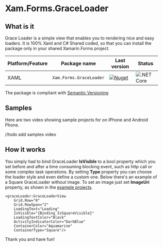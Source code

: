# Xam.Forms.GraceLoader
## What is it

Grace Loader is a simple view that enables you to rendering nice and easy loaders. It is 100% Xaml and C# Shared coded, so that you can install the package only in your shared Xamarin.Forms project.

Platform/Feature               | Package name                              | Last version      | Status 
-----------------------|-------------------------------------------|-----------------------------|------------------------
XAML             | `Xam.Forms.GraceLoader` | [![Nuget](https://img.shields.io/nuget/v/Xam.Forms.GraceLoader)](https://www.nuget.org/packages/Xam.Forms.GraceLoader/) | ![.NET Core](https://github.com/nightlybuilds-net/Xam.Forms.GraceLoader/workflows/.NET%20Core/badge.svg)


The package is compliant with [Semantic Versioning](https://semver.org/)

## Samples

Here are two video showing sample projects for on IPhone and Android Phone.

//todo add samples video

## How it works
You simply had to bind GraceLoader **IsVisible** to a bool property which you set before and after a time consuming blocking event, such as http call or some complex task operations. By setting **Type** property you can choose the loader style and even define a custom one. Below there's an example of a Square GraceLoader without image. To set an image just set **ImageUri** property, as shown in the [example projects](https://github.com/nightlybuilds-net/Xam.Forms.GraceLoader/tree/develop/Xam.Forms.GraceLoader/Xam.Forms.Example).

    <graceLoader:GraceLoaderView  
	    Grid.Row="0"  
	    Grid.RowSpan="2"  
	    LoadingText="Loading"  
	    IsVisible="{Binding IsSquareVisible}"  
	    LoadingTextColor="Black"  
	    ActivityIndicatorColor="DarkBlue"  
	    ContainerColor="Aquamarine"  
	    ContainerType="Square"/>

Thank you and have fun!
